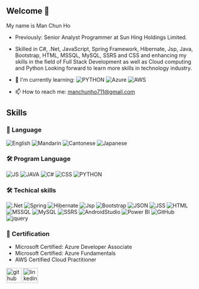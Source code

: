 ## Welcome 👋
My name is Man Chun Ho
- Previously: Senior Analyst Programmer at Sun Hing Holdings Limited.
  
- Skilled in C#, .Net, JavaScript, Spring Framework, Hibernate, Jsp, Java, Bootstrap, HTML, MSSQL, MySQL, SSRS and CSS and enhancing my skills in the field of Full Stack Development as well as Cloud computing and Python Looking forward to learn more skills in technology industry.
  
-   📃 I'm currently learning:
![PYTHON](https://img.shields.io/badge/PYTHON-3776AB?style=for-the-badge&logo=PYTHON&logoColor=white)
![Azure](https://img.shields.io/badge/Azure-0078D7?style=for-the-badge&logoColor=white)
![AWS](https://img.shields.io/badge/AWS-232F3E?style=for-the-badge&logo=amazonaws&logoColor=white)

- 📫 How to reach me: manchunho711@gmail.com



## Skills
### 💬 Language
![English](https://img.shields.io/badge/English-000000?style=for-the-badge&logoColor=white)
![Mandarin](https://img.shields.io/badge/Mandarin-000000?style=for-the-badge&logoColor=white)
![Cantonese](https://img.shields.io/badge/Cantonese-000000?style=for-the-badge&logoColor=white)
![Japanese](https://img.shields.io/badge/Japanese-000000?style=for-the-badge&logoColor=white)

### 🛠 Program Language

![JS](https://img.shields.io/badge/JS-F7DF1E?style=for-the-badge&logo=javascript&logoColor=white)
![JAVA](https://img.shields.io/badge/JAVA-4B4B77?style=for-the-badge&logoColor=white)
![C#](https://img.shields.io/badge/C＃-512BD4?style=for-the-badge&logo=csharp&logoColor=white)
![CSS](https://img.shields.io/badge/CSS-1572B6?style=for-the-badge&logoColor=white)
![PYTHON](https://img.shields.io/badge/PYTHON-3776AB?style=for-the-badge&logo=PYTHON&logoColor=white)


### 🛠 Techical skills

![.Net](https://img.shields.io/badge/.Net-512BD4?style=for-the-badge&logo=dotnet&logoColor=white)
![Spring](https://img.shields.io/badge/Spring-6DB33F?style=for-the-badge&logo=spring&logoColor=white)
![Hibernate](https://img.shields.io/badge/Hibernate-59666C?style=for-the-badge&logo=hibernate&logoColor=white)
![Jsp](https://img.shields.io/badge/Jsp-2596BE?style=for-the-badge&logoColor=white)
![Bootstrap](https://img.shields.io/badge/Bootstrap-7952B3?style=for-the-badge&logo=bootstrap&logoColor=white)
![JSON](https://img.shields.io/badge/json-000000?style=for-the-badge&logo=JSON&logoColor=white)
![JSS](https://img.shields.io/badge/jss-F7DF1E?style=for-the-badge&logo=jss&logoColor=white)
![HTML](https://img.shields.io/badge/HTML-E34F26?style=for-the-badge&logoColor=white)
![MSSQL](https://img.shields.io/badge/MSSQL-5E5E5E?style=for-the-badge&logo=microsoftsqlserver&logoColor=white)
![MySQL](https://img.shields.io/badge/MySQL-4479A1?style=for-the-badge&logo=mysql&logoColor=white)
![SSRS](https://img.shields.io/badge/SSRS-154881?style=for-the-badge&logoColor=white)
![AndroidStudio](https://img.shields.io/badge/AndroidStudio-3DDC84?style=for-the-badge&logo=androidstudio&logoColor=white)
![Power BI](https://img.shields.io/badge/PowerBI-F2C811?style=for-the-badge&logo=powerbi&logoColor=white) 
![GitHub](https://img.shields.io/badge/github-181717?style=for-the-badge&logo=github&logoColor=white)
![jquery](https://img.shields.io/badge/jquery-000000?style=for-the-badge&logo=jquery&logoColor=white)


### :page_with_curl: Certification
- Microsoft Certified: Azure Developer Associate
- Microsoft Certified: Azure Fundamentals
- AWS Certified Cloud Practitioner

[<img src='https://cdn.jsdelivr.net/npm/simple-icons@3.0.1/icons/github.svg' alt='github' height='40'>](https://github.com/manchunho)  [<img src='https://cdn.jsdelivr.net/npm/simple-icons@3.0.1/icons/linkedin.svg' alt='linkedin' height='40'>](https://www.linkedin.com/in/man-chun-ho-jack/)  


